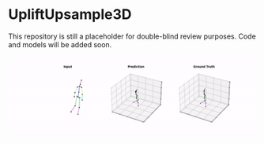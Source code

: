 # UpliftUpsample3D

This repository is still a placeholder for double-blind review purposes. Code and models will be added soon.

![Example](examples/example.gif)
